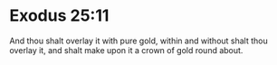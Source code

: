 # Exodus 25:11

And thou shalt overlay it with pure gold, within and without shalt thou overlay it, and shalt make upon it a crown of gold round about.